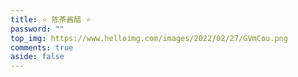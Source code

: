 ```yaml
---
title: ⭐ 陈茶酱醋 ⭐
password: ""
top_img: https://www.helloimg.com/images/2022/02/27/GVmCou.png
comments: true
aside: false
---
```


<!--
 * @Author: Weidows
 * @Date: 2020-08-25 11:15:06
 * @LastEditors: Weidows
 * @LastEditTime: 2022-07-01 12:07:00
 * @FilePath: \Blog-private\source\artitalk\older_artitalk.md
-->

<script type="text/javascript" src="https://unpkg.com/artitalk"></script>
<div id="artitalk_main"></div>
<script>
new Artitalk({
  appId: '59PUYYpBs2LNsOauC9biCHyC-MdYXbMMI',
  appKey: 'VhGVeGTSwpl4XYNamiRXwWKI',
  pageSize: 10,
  shuoPla: 'Weidows想说点啥..',
  motion: 1, //加载动画
  atComment: 1, //评论
  avatarPla: 'https://www.helloimg.com/images/2022/07/01/ZMNK9R.png',
  // bgImg: '',
})
</script>

